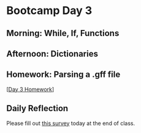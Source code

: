 # Bootcamp Day 3

## Morning: While, If, Functions

## Afternoon: Dictionaries

## Homework: Parsing a .gff file

[[Day 3 Homework](../assignments/bootcamp/parsing_gff/assignment/index.md)]

## Daily Reflection

Please fill out [this survey](https://forms.gle/JtFJ9qV6wumP2vPY6) today at the end of class. 